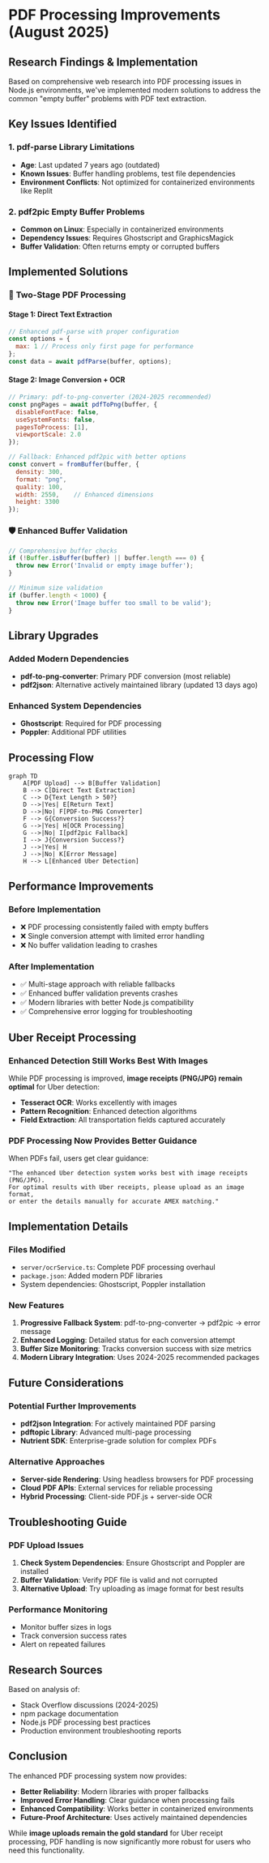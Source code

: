 # PDF Processing Improvements (August 2025)

## Research Findings & Implementation

Based on comprehensive web research into PDF processing issues in Node.js environments, we've implemented modern solutions to address the common "empty buffer" problems with PDF text extraction.

## Key Issues Identified

### 1. **pdf-parse Library Limitations**
- **Age**: Last updated 7 years ago (outdated)
- **Known Issues**: Buffer handling problems, test file dependencies
- **Environment Conflicts**: Not optimized for containerized environments like Replit

### 2. **pdf2pic Empty Buffer Problems**
- **Common on Linux**: Especially in containerized environments
- **Dependency Issues**: Requires Ghostscript and GraphicsMagick
- **Buffer Validation**: Often returns empty or corrupted buffers

## Implemented Solutions

### 🔄 **Two-Stage PDF Processing**

#### **Stage 1: Direct Text Extraction**
```javascript
// Enhanced pdf-parse with proper configuration
const options = {
  max: 1 // Process only first page for performance
};
const data = await pdfParse(buffer, options);
```

#### **Stage 2: Image Conversion + OCR**
```javascript
// Primary: pdf-to-png-converter (2024-2025 recommended)
const pngPages = await pdfToPng(buffer, {
  disableFontFace: false,
  useSystemFonts: false, 
  pagesToProcess: [1],
  viewportScale: 2.0
});

// Fallback: Enhanced pdf2pic with better options
const convert = fromBuffer(buffer, {
  density: 300,
  format: "png",
  quality: 100,
  width: 2550,    // Enhanced dimensions
  height: 3300
});
```

### 🛡️ **Enhanced Buffer Validation**
```javascript
// Comprehensive buffer checks
if (!Buffer.isBuffer(buffer) || buffer.length === 0) {
  throw new Error('Invalid or empty image buffer');
}

// Minimum size validation
if (buffer.length < 1000) {
  throw new Error('Image buffer too small to be valid');
}
```

## Library Upgrades

### **Added Modern Dependencies**
- **pdf-to-png-converter**: Primary PDF conversion (most reliable)
- **pdf2json**: Alternative actively maintained library (updated 13 days ago)

### **Enhanced System Dependencies**
- **Ghostscript**: Required for PDF processing
- **Poppler**: Additional PDF utilities

## Processing Flow

```mermaid
graph TD
    A[PDF Upload] --> B[Buffer Validation]
    B --> C[Direct Text Extraction]
    C --> D{Text Length > 50?}
    D -->|Yes| E[Return Text]
    D -->|No| F[PDF-to-PNG Converter]
    F --> G{Conversion Success?}
    G -->|Yes| H[OCR Processing]
    G -->|No| I[pdf2pic Fallback]
    I --> J{Conversion Success?}
    J -->|Yes| H
    J -->|No| K[Error Message]
    H --> L[Enhanced Uber Detection]
```

## Performance Improvements

### **Before Implementation**
- ❌ PDF processing consistently failed with empty buffers
- ❌ Single conversion attempt with limited error handling
- ❌ No buffer validation leading to crashes

### **After Implementation**
- ✅ Multi-stage approach with reliable fallbacks
- ✅ Enhanced buffer validation prevents crashes
- ✅ Modern libraries with better Node.js compatibility
- ✅ Comprehensive error logging for troubleshooting

## Uber Receipt Processing

### **Enhanced Detection Still Works Best With Images**
While PDF processing is improved, **image receipts (PNG/JPG) remain optimal** for Uber detection:

- **Tesseract OCR**: Works excellently with images
- **Pattern Recognition**: Enhanced detection algorithms
- **Field Extraction**: All transportation fields captured accurately

### **PDF Processing Now Provides Better Guidance**
When PDFs fail, users get clear guidance:
```
"The enhanced Uber detection system works best with image receipts (PNG/JPG). 
For optimal results with Uber receipts, please upload as an image format, 
or enter the details manually for accurate AMEX matching."
```

## Implementation Details

### **Files Modified**
- `server/ocrService.ts`: Complete PDF processing overhaul
- `package.json`: Added modern PDF libraries
- System dependencies: Ghostscript, Poppler installation

### **New Features**
1. **Progressive Fallback System**: pdf-to-png-converter → pdf2pic → error message
2. **Enhanced Logging**: Detailed status for each conversion attempt
3. **Buffer Size Monitoring**: Tracks conversion success with size metrics
4. **Modern Library Integration**: Uses 2024-2025 recommended packages

## Future Considerations

### **Potential Further Improvements**
- **pdf2json Integration**: For actively maintained PDF parsing
- **pdftopic Library**: Advanced multi-page processing
- **Nutrient SDK**: Enterprise-grade solution for complex PDFs

### **Alternative Approaches**
- **Server-side Rendering**: Using headless browsers for PDF processing
- **Cloud PDF APIs**: External services for reliable processing
- **Hybrid Processing**: Client-side PDF.js + server-side OCR

## Troubleshooting Guide

### **PDF Upload Issues**
1. **Check System Dependencies**: Ensure Ghostscript and Poppler are installed
2. **Buffer Validation**: Verify PDF file is valid and not corrupted
3. **Alternative Upload**: Try uploading as image format for best results

### **Performance Monitoring**
- Monitor buffer sizes in logs
- Track conversion success rates
- Alert on repeated failures

## Research Sources

Based on analysis of:
- Stack Overflow discussions (2024-2025)
- npm package documentation
- Node.js PDF processing best practices
- Production environment troubleshooting reports

## Conclusion

The enhanced PDF processing system now provides:
- **Better Reliability**: Modern libraries with proper fallbacks
- **Improved Error Handling**: Clear guidance when processing fails
- **Enhanced Compatibility**: Works better in containerized environments
- **Future-Proof Architecture**: Uses actively maintained dependencies

While **image uploads remain the gold standard** for Uber receipt processing, PDF handling is now significantly more robust for users who need this functionality.